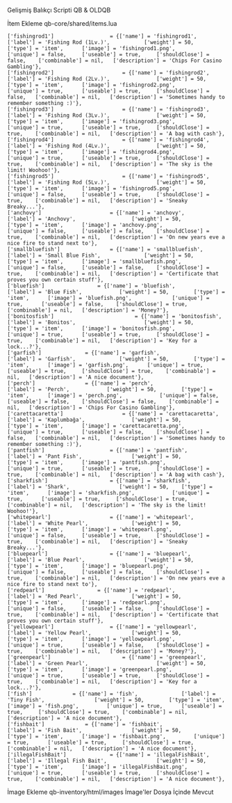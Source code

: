 Gelişmiş Balıkçı Scripti 
QB & OLDQB

İtem Ekleme qb-core/shared/items.lua

	['fishingrod1'] 				 = {['name'] = 'fishingrod1', 			  	  	['label'] = 'Fishing Rod (1Lv.)', 			['weight'] = 50, 		['type'] = 'item', 		['image'] = 'fishingrod1.png', 			['unique'] = false, 	['useable'] = true, 	['shouldClose'] = false,	['combinable'] = nil,   ['description'] = 'Chips For Casino Gambling'},
	['fishingrod2'] 			 	 	 = {['name'] = 'fishingrod2', 			  		['label'] = 'Fishing Rod (2Lv.)', 				['weight'] = 50, 		['type'] = 'item', 		['image'] = 'fishingrod2.png', 			['unique'] = true, 		['useable'] = true, 	['shouldClose'] = false,   ['combinable'] = nil,   ['description'] = 'Sometimes handy to remember something :)'},
	['fishingrod3'] 			 		 = {['name'] = 'fishingrod3', 						['label'] = 'Fishing Rod (3Lv.)', 				['weight'] = 50, 		['type'] = 'item', 		['image'] = 'fishingrod3.png', 			['unique'] = true, 	    ['useable'] = true, 	['shouldClose'] = true,    ['combinable'] = nil,   ['description'] = 'A bag with cash'},
	['fishingrod4'] 			   		 = {['name'] = 'fishingrod4', 					['label'] = 'Fishing Rod (4Lv.)', 				['weight'] = 50, 	['type'] = 'item', 		['image'] = 'fishingrod4.png', 			['unique'] = true, 	    ['useable'] = true, 	['shouldClose'] = true,    ['combinable'] = nil,   ['description'] = 'The sky is the limit! Woohoo!'},
	['fishingrod5'] 			 	 	 = {['name'] = 'fishingrod5', 					['label'] = 'Fishing Rod (5Lv.)', 				['weight'] = 50, 		['type'] = 'item', 		['image'] = 'fishingrod5.png', 			['unique'] = false, 	['useable'] = true, 	['shouldClose'] = true,    ['combinable'] = nil,   ['description'] = 'Sneaky Breaky...'},
	['anchovy'] 				 	 = {['name'] = 'anchovy', 			  	  		['label'] = 'Anchovy', 					['weight'] = 50, 		['type'] = 'item', 		['image'] = 'anchovy.png', 				['unique'] = false, 	['useable'] = false, 	['shouldClose'] = true,	   ['combinable'] = nil,   ['description'] = 'On new years eve a nice fire to stand next to'},
	['smallbluefish'] 				 = {['name'] = 'smallbluefish', 			  	  	['label'] = 'Small Blue Fish', 				['weight'] = 50, 		['type'] = 'item', 		['image'] = 'smallbluefish.png', 			['unique'] = false, 	['useable'] = false, 	['shouldClose'] = true,	   ['combinable'] = nil,   ['description'] = 'Certificate that proves you own certain stuff'},
	['bluefish'] 				 = {['name'] = 'bluefish', 			  	  	['label'] = 'Blue Fish', 			['weight'] = 50, 		['type'] = 'item', 		['image'] = 'bluefish.png', 			['unique'] = true, 		['useable'] = false, 	['shouldClose'] = true,	   ['combinable'] = nil,   ['description'] = 'Money?'},
	['bonitosfish'] 			 			 = {['name'] = 'bonitosfish', 						['label'] = 'Bonitos', 						['weight'] = 50, 		['type'] = 'item', 		['image'] = 'bonitosfish.png', 				['unique'] = true, 		['useable'] = true, 	['shouldClose'] = true,	   ['combinable'] = nil,   ['description'] = 'Key for a lock...?'},
	['garfish'] 			 = {['name'] = 'garfish', 				['label'] = 'Garfish', 				['weight'] = 50, 		['type'] = 'item', 		['image'] = 'garfish.png', 		['unique'] = true, 		['useable'] = true, 	['shouldClose'] = true,	   ['combinable'] = nil,   ['description'] = 'A nice document'},
	['perch'] 				 = {['name'] = 'perch', 			  	  	['label'] = 'Perch', 			['weight'] = 50, 		['type'] = 'item', 		['image'] = 'perch.png', 			['unique'] = false, 	['useable'] = false, 	['shouldClose'] = false,	['combinable'] = nil,   ['description'] = 'Chips For Casino Gambling'},	
	['carettacaretta'] 			 	 	 = {['name'] = 'carettacaretta', 			  		['label'] = 'Kaplumbağa', 				['weight'] = 50, 		['type'] = 'item', 		['image'] = 'carettacaretta.png', 			['unique'] = true, 		['useable'] = false, 	['shouldClose'] = false,   ['combinable'] = nil,   ['description'] = 'Sometimes handy to remember something :)'},
	['pantfish'] 			 		 = {['name'] = 'pantfish', 						['label'] = 'Pant Fish', 				['weight'] = 50, 		['type'] = 'item', 		['image'] = 'pantfish.png', 			['unique'] = true, 	    ['useable'] = true, 	['shouldClose'] = true,    ['combinable'] = nil,   ['description'] = 'A bag with cash'},
	['sharkfish'] 			   		 = {['name'] = 'sharkfish', 					['label'] = 'Shark', 				['weight'] = 50, 	['type'] = 'item', 		['image'] = 'sharkfish.png', 			['unique'] = true, 	    ['useable'] = true, 	['shouldClose'] = true,    ['combinable'] = nil,   ['description'] = 'The sky is the limit! Woohoo!'},
	['whitepearl'] 			 	 	 = {['name'] = 'whitepearl', 					['label'] = 'White Pearl', 				['weight'] = 50, 		['type'] = 'item', 		['image'] = 'whitepearl.png', 			['unique'] = false, 	['useable'] = true, 	['shouldClose'] = true,    ['combinable'] = nil,   ['description'] = 'Sneaky Breaky...'},
	['bluepearl'] 				 	 = {['name'] = 'bluepearl', 			  	  		['label'] = 'Blue Pearl', 					['weight'] = 50, 		['type'] = 'item', 		['image'] = 'bluepearl.png', 				['unique'] = false, 	['useable'] = false, 	['shouldClose'] = true,	   ['combinable'] = nil,   ['description'] = 'On new years eve a nice fire to stand next to'},
	['redpearl'] 				 = {['name'] = 'redpearl', 			  	  	['label'] = 'Red Pearl', 				['weight'] = 50, 		['type'] = 'item', 		['image'] = 'redpearl.png', 			['unique'] = false, 	['useable'] = false, 	['shouldClose'] = true,	   ['combinable'] = nil,   ['description'] = 'Certificate that proves you own certain stuff'},
	['yellowpearl'] 				 = {['name'] = 'yellowpearl', 			  	  	['label'] = 'Yellow Pearl', 			['weight'] = 50, 		['type'] = 'item', 		['image'] = 'yellowpearl.png', 			['unique'] = true, 		['useable'] = false, 	['shouldClose'] = true,	   ['combinable'] = nil,   ['description'] = 'Money?'},
	['greenpearl'] 			 			 = {['name'] = 'greenpearl', 						['label'] = 'Green Pearl', 						['weight'] = 50, 		['type'] = 'item', 		['image'] = 'greenpearl.png', 				['unique'] = true, 		['useable'] = true, 	['shouldClose'] = true,	   ['combinable'] = nil,   ['description'] = 'Key for a lock...?'},	
	['fish'] 			 = {['name'] = 'fish', 				['label'] = 'Tiny Fish', 				['weight'] = 50, 		['type'] = 'item', 		['image'] = 'fish.png', 		['unique'] = true, 		['useable'] = true, 	['shouldClose'] = true,	   ['combinable'] = nil,   ['description'] = 'A nice document'},
	['fishbait'] 			 = {['name'] = 'fishbait', 				['label'] = 'Fish Bait', 				['weight'] = 50, 		['type'] = 'item', 		['image'] = 'fishbait.png', 		['unique'] = true, 		['useable'] = true, 	['shouldClose'] = true,	   ['combinable'] = nil,   ['description'] = 'A nice document'},
	['illegalFishBait'] 			 = {['name'] = 'illegalFishBait', 				['label'] = 'Illegal Fish Bait', 				['weight'] = 50, 		['type'] = 'item', 		['image'] = 'illegalFishBait.png', 		['unique'] = true, 		['useable'] = true, 	['shouldClose'] = true,	   ['combinable'] = nil,   ['description'] = 'A nice document'},

İmage Ekleme
qb-inventory/html/images 
İmage'ler Dosya İçinde Mevcut

